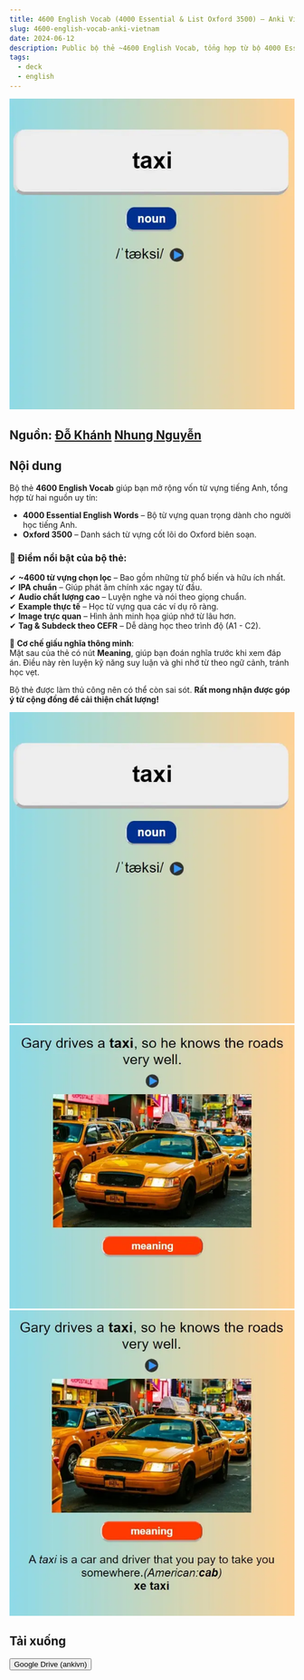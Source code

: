 ```yaml
---
title: 4600 English Vocab (4000 Essential & List Oxford 3500) – Anki Việt Nam
slug: 4600-english-vocab-anki-vietnam
date: 2024-06-12
description: Public bộ thẻ ~4600 English Vocab, tổng hợp từ bộ 4000 Essential và List Oxford 3500, có đầy đủ IPA, Audio, Example và Image.
tags:
  - deck
  - english
---
```


![](../../static/images/image-8.webp)

<!--truncate-->

## Nguồn: [Đỗ Khánh](https://www.facebook.com/groups/389845498441780/user/100001523624742/) [Nhung Nguyễn](https://www.facebook.com/groups/389845498441780/user/100008421759817/)

## Nội dung

Bộ thẻ **4600 English Vocab** giúp bạn mở rộng vốn từ vựng tiếng Anh, tổng hợp từ hai nguồn uy tín:  
- **4000 Essential English Words** – Bộ từ vựng quan trọng dành cho người học tiếng Anh.  
- **Oxford 3500** – Danh sách từ vựng cốt lõi do Oxford biên soạn.  

### 📌 Điểm nổi bật của bộ thẻ:
✔ **~4600 từ vựng chọn lọc** – Bao gồm những từ phổ biến và hữu ích nhất.  
✔ **IPA chuẩn** – Giúp phát âm chính xác ngay từ đầu.  
✔ **Audio chất lượng cao** – Luyện nghe và nói theo giọng chuẩn.  
✔ **Example thực tế** – Học từ vựng qua các ví dụ rõ ràng.  
✔ **Image trực quan** – Hình ảnh minh họa giúp nhớ từ lâu hơn.  
✔ **Tag & Subdeck theo CEFR** – Dễ dàng học theo trình độ (A1 - C2).  

🔹 **Cơ chế giấu nghĩa thông minh**:  
Mặt sau của thẻ có nút **Meaning**, giúp bạn đoán nghĩa trước khi xem đáp án. Điều này rèn luyện kỹ năng suy luận và ghi nhớ từ theo ngữ cảnh, tránh học vẹt.  

Bộ thẻ được làm thủ công nên có thể còn sai sót. **Rất mong nhận được góp ý từ cộng đồng để cải thiện chất lượng!**  

![](../../static/images/image-3.webp)
![](../../static/images/image-4.webp)
![](../../static/images/image-5.webp)

## Tải xuống

<div style={{display: 'flex', justifyContent: 'left', gap: '20px'}}> 
  <a href="https://drive.google.com/file/d/1-lK9tYRbGKV1EU81NHqZqh-ofXJXmdTI/view?usp=sharing"> 
    <button class="buttonPrimary" type="button">Google Drive (ankivn)</button> 
  </a> 
</div>

